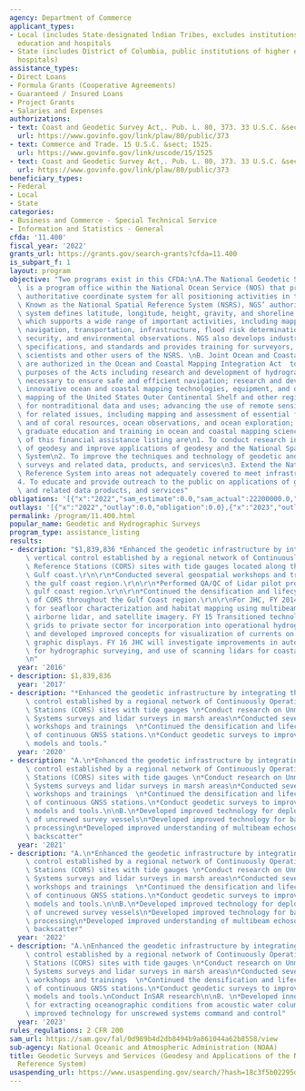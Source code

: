 ```yaml
---
agency: Department of Commerce
applicant_types:
- Local (includes State-designated lndian Tribes, excludes institutions of higher
  education and hospitals
- State (includes District of Columbia, public institutions of higher education and
  hospitals)
assistance_types:
- Direct Loans
- Formula Grants (Cooperative Agreements)
- Guaranteed / Insured Loans
- Project Grants
- Salaries and Expenses
authorizations:
- text: Coast and Geodetic Survey Act,. Pub. L. 80, 373. 33 U.S.C. &sect; 892.
  url: https://www.govinfo.gov/link/plaw/80/public/373
- text: Commerce and Trade. 15 U.S.C. &sect; 1525.
  url: https://www.govinfo.gov/link/uscode/15/1525
- text: Coast and Geodetic Survey Act,. Pub. L. 80, 373. 33 U.S.C. &sect; 883 (a,d,e).
  url: https://www.govinfo.gov/link/plaw/80/public/373
beneficiary_types:
- Federal
- Local
- State
categories:
- Business and Commerce - Special Technical Service
- Information and Statistics - General
cfda: '11.400'
fiscal_year: '2022'
grants_url: https://grants.gov/search-grants?cfda=11.400
is_subpart_f: 1
layout: program
objective: "Two programs exist in this CFDA:\nA.The National Geodetic Survey (NGS)\
  \ is a program office within the National Ocean Service (NOS) that provides the\
  \ authoritative coordinate system for all positioning activities in the Nation.\
  \ Known as the National Spatial Reference System (NSRS), NGS’ authoritative coordinate\
  \ system defines latitude, longitude, height, gravity, and shoreline information,\
  \ which supports a wide range of important activities, including mapping and charting,\
  \ navigation, transportation, infrastructure, flood risk determination, national\
  \ security, and environmental observations. NGS also develops industry guidelines,\
  \ specifications, and standards and provides training for surveyors, mapping professionals,\
  \ scientists and other users of the NSRS. \nB. Joint Ocean and Coastal Mapping Centers\
  \ are authorized in the Ocean and Coastal Mapping Integration Act  to advance the\
  \ purposes of the Acts including research and development of hydrographic technologies\
  \ necessary to ensure safe and efficient navigation; research and development of\
  \ innovative ocean and coastal mapping technologies, equipment, and data products;\
  \ mapping of the United States Outer Continental Shelf and other regions; data processing\
  \ for nontraditional data and uses; advancing the use of remote sensing technologies,\
  \ for related issues, including mapping and assessment of essential fish habitat\
  \ and of coral resources, ocean observations, and ocean exploration; and providing\
  \ graduate education and training in ocean and coastal mapping sciences.\nThe goals\
  \ of this financial assistance listing are\n1. To conduct research in the field\
  \ of geodesy and improve applications of geodesy and the National Spatial Reference\
  \ System\n2. To improve the techniques and technology of geodetic and hydrographic\
  \ surveys and related data, products, and services\n3. Extend the National Spatial\
  \ Reference System into areas not adequately covered to meet infrastructure needs.\n\
  4. To educate and provide outreach to the public on applications of geodesy, hydrography\
  \ and related data products, and services"
obligations: '[{"x":"2022","sam_estimate":0.0,"sam_actual":22200000.0,"usa_spending_actual":15165106.0},{"x":"2023","sam_estimate":20200000.0,"sam_actual":0.0,"usa_spending_actual":22039595.99},{"x":"2024","sam_estimate":20200000.0,"sam_actual":0.0,"usa_spending_actual":21269091.0}]'
outlays: '[{"x":"2022","outlay":0.0,"obligation":0.0},{"x":"2023","outlay":0.0,"obligation":22880112.0},{"x":"2024","outlay":0.0,"obligation":0.0}]'
permalink: /program/11.400.html
popular_name: Geodetic and Hydrographic Surveys
program_type: assistance_listing
results:
- description: "$1,839,836 *Enhanced the geodetic infrastructure by integrating the\
    \ vertical control established by a regional network of Continuously Operating\
    \ Reference Stations (CORS) sites with tide gauges located along the northern\
    \ Gulf coast.\r\n\r\n*Conducted several geospatial workshops and trainings in\
    \ the gulf coast region.\r\n\r\n*Performed QA/QC of Lidar pilot projects in the\
    \ gulf coast region.\r\n\r\n*Continued the densification and lifecycle replacement\
    \ of CORS throughout the Gulf Coast region.\r\n\r\nFor JHC, FY 2014-Improved technology\
    \ for seafloor characterization and habitat mapping using multibeam echo sounders,\
    \ airborne lidar, and satellite imagery. FY 15 Transitioned technology for multi-resolution\
    \ grids to private sector for incorporation into operational hydrographic software,\
    \ and developed improved concepts for visualization of currents on electronic\
    \ graphic displays. FY 16 JHC will investigate improvements in autonomous technology\
    \ for hydrographic surveying, and use of scanning lidars for coastal feature mapping.\r\
    \n"
  year: '2016'
- description: $1,839,836
  year: '2017'
- description: "*Enhanced the geodetic infrastructure by integrating the vertical\
    \ control established by a regional network of Continuously Operating Reference\
    \ Stations (CORS) sites with tide gauges \n*Conduct research on Unmanned Aerial\
    \ Systems surveys and lidar surveys in marsh areas\n*Conducted several geospatial\
    \ workshops and trainings  \n*Continued the densification and lifecycle replacement\
    \ of continuous GNSS stations.\n*Conduct geodetic surveys to improve transformation\
    \ models and tools."
  year: '2020'
- description: "A.\n*Enhanced the geodetic infrastructure by integrating the vertical\
    \ control established by a regional network of Continuously Operating Reference\
    \ Stations (CORS) sites with tide gauges \n*Conduct research on Unmanned Aerial\
    \ Systems surveys and lidar surveys in marsh areas\n*Conducted several geospatial\
    \ workshops and trainings  \n*Continued the densification and lifecycle replacement\
    \ of continuous GNSS stations.\n*Conduct geodetic surveys to improve transformation\
    \ models and tools.\n\nB.\n*Developed improved technology for deployment and operation\
    \ of uncrewed survey vessels\n*Developed improved technology for bathymetric data\
    \ processing\n*Developed improved understanding of multibeam echosounder acoustic\
    \ backscatter"
  year: '2021'
- description: "A.\n*Enhanced the geodetic infrastructure by integrating the vertical\
    \ control established by a regional network of Continuously Operating Reference\
    \ Stations (CORS) sites with tide gauges \n*Conduct research on Unmanned Aerial\
    \ Systems surveys and lidar surveys in marsh areas\n*Conducted several geospatial\
    \ workshops and trainings  \n*Continued the densification and lifecycle replacement\
    \ of continuous GNSS stations.\n*Conduct geodetic surveys to improve transformation\
    \ models and tools.\n\nB.\n*Developed improved technology for deployment and operation\
    \ of uncrewed survey vessels\n*Developed improved technology for bathymetric data\
    \ processing\n*Developed improved understanding of multibeam echosounder acoustic\
    \ backscatter"
  year: '2022'
- description: "A.\nEnhanced the geodetic infrastructure by integrating the vertical\
    \ control established by a regional network of Continuously Operating Reference\
    \ Stations (CORS) sites with tide gauges \n*Conduct research on Unmanned Aerial\
    \ Systems surveys and lidar surveys in marsh areas\n*Conducted several geospatial\
    \ workshops and trainings  \n*Continued the densification and lifecycle replacement\
    \ of continuous GNSS stations.\n*Conduct geodetic surveys to improve transformation\
    \ models and tools.\nConduct InSAR research\n\nB. \n*Developed innovative techniques\
    \ for extracting oceanographic conditions from acoustic water column data\n*Developed\
    \ improved technology for unscrewed systems command and control"
  year: '2023'
rules_regulations: 2 CFR 200
sam_url: https://sam.gov/fal/0d989b4d2db8494b9a861044a62b8558/view
sub-agency: National Oceanic and Atmospheric Administration (NOAA)
title: Geodetic Surveys and Services (Geodesy and Applications of the National Geodetic
  Reference System)
usaspending_url: https://www.usaspending.gov/search/?hash=18c3f5b02295d998084d61be0af68179
---
```

